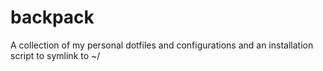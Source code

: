 # backpack
A collection of my personal dotfiles and configurations and an installation script to symlink to ~/
